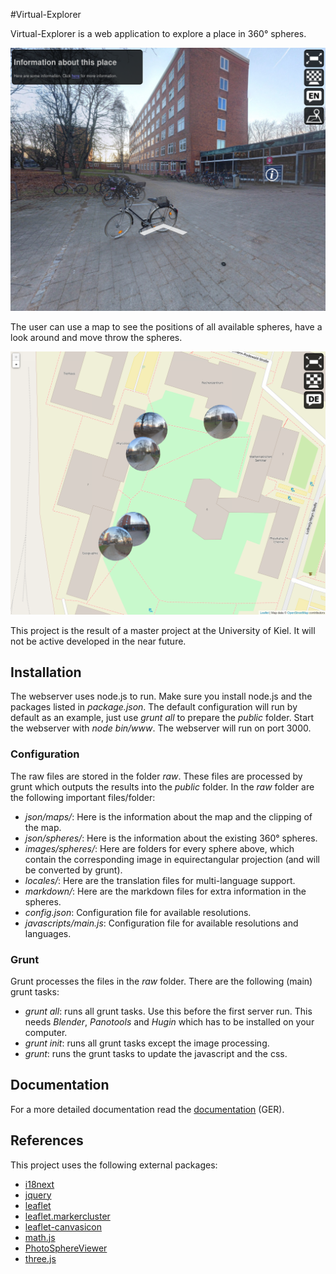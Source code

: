 #Virtual-Explorer

Virtual-Explorer is a web application to explore a place in 360° spheres.

![Screenshot inside a sphere](/readme/information.png)

The user can use a map to see the positions of all available spheres, have a look around and move throw the spheres.

![Screenshot of the map](/readme/map.png)

This project is the result of a master project at the University of Kiel. It will not be active developed in the near future.

## Installation

The webserver uses node.js to run. Make sure you install node.js and the packages listed in *package.json*.
The default configuration will run by default as an example, just use *grunt all* to prepare the *public* folder.
Start the webserver with *node bin/www*. The webserver will run on port 3000.

### Configuration
The raw files are stored in the folder *raw*. These files are processed by grunt which outputs the results into the *public* folder. In the *raw* folder are the following important files/folder:

* *json/maps/*:  Here is the information about the map and the clipping of the map.
* *json/spheres/*: Here is the information about the existing 360° spheres.
* *images/spheres/*: Here are folders for every sphere above, which contain the corresponding image in equirectangular projection (and will be converted by grunt).
* *locales/*: Here are the translation files for multi-language support.
* *markdown/*: Here are the markdown files for extra information in the spheres.
* *config.json*: Configuration file for available resolutions.
* *javascripts/main.js*: Configuration file for available resolutions and languages.

### Grunt

Grunt processes the files in the *raw* folder. There are the following (main) grunt tasks:
* *grunt all*: runs all grunt tasks. Use this before the first server run. This needs *Blender*, *Panotools* and *Hugin* which has to be installed on your computer.
* *grunt init*: runs all grunt tasks except the image processing.
* *grunt*: runs the grunt tasks to update the javascript and the css.

## Documentation
For a more detailed documentation read the [documentation](/readme/documentation-ger.pdf) (GER).

## References

This project uses the following external packages:

* [i18next](http://i18next.com)
* [jquery](https://jquery.com)
* [leaflet](http://leafletjs.com)
* [leaflet.markercluster](https://github.com/Leaflet/Leaflet.markercluster)
* [leaflet-canvasicon](https://github.com/sashakavun/leaflet-canvasicon)
* [math.js](http://mathjs.org)
* [PhotoSphereViewer](https://github.com/JeremyHeleine/Photo-Sphere-Viewer)
* [three.js](http://threejs.org)